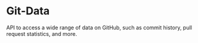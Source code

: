 # Git-Data
 API to access a wide range of data on GitHub, such as commit history, pull request statistics, and more.
